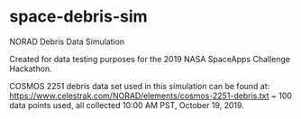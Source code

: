 # space-debris-sim
NORAD Debris Data Simulation

Created for data testing purposes for the 2019 NASA SpaceApps Challenge Hackathon.

COSMOS 2251 debris data set used in this simulation can be found at: https://www.celestrak.com/NORAD/elements/cosmos-2251-debris.txt
~ 100 data points used, all collected 10:00 AM PST, October 19, 2019.
